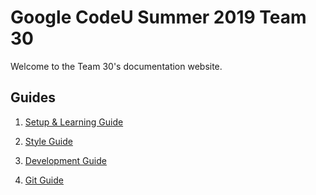 # Google CodeU Summer 2019 Team 30

Welcome to the Team 30's documentation website.

## Guides

1. [Setup & Learning Guide](new-developer-guide.md)

2. [Style Guide](style-guide.md)

3. [Development Guide](development-guide.md)

4. [Git Guide](development-guide.md)
